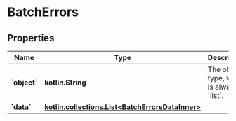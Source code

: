 
# BatchErrors

## Properties
| Name | Type | Description | Notes |
| ------------ | ------------- | ------------- | ------------- |
| **&#x60;object&#x60;** | **kotlin.String** | The object type, which is always &#x60;list&#x60;. |  [optional] |
| **&#x60;data&#x60;** | [**kotlin.collections.List&lt;BatchErrorsDataInner&gt;**](BatchErrorsDataInner.md) |  |  [optional] |



